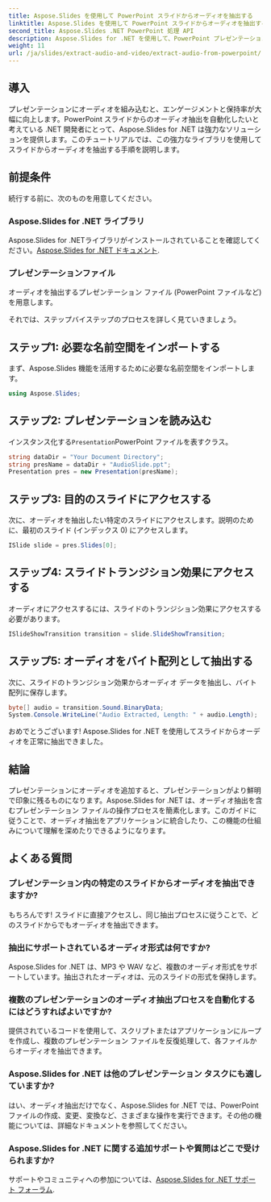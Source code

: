 ```yaml
---
title: Aspose.Slides を使用して PowerPoint スライドからオーディオを抽出する
linktitle: Aspose.Slides を使用して PowerPoint スライドからオーディオを抽出する
second_title: Aspose.Slides .NET PowerPoint 処理 API
description: Aspose.Slides for .NET を使用して、PowerPoint プレゼンテーションからオーディオを自動的に抽出する方法を学びます。このステップバイステップのチュートリアルでは、アクセスのプロセスを開発者にガイドします。
weight: 11
url: /ja/slides/extract-audio-and-video/extract-audio-from-powerpoint/
---
```

## 導入

プレゼンテーションにオーディオを組み込むと、エンゲージメントと保持率が大幅に向上します。PowerPoint スライドからのオーディオ抽出を自動化したいと考えている .NET 開発者にとって、Aspose.Slides for .NET は強力なソリューションを提供します。このチュートリアルでは、この強力なライブラリを使用してスライドからオーディオを抽出する手順を説明します。

## 前提条件

続行する前に、次のものを用意してください。

### Aspose.Slides for .NET ライブラリ
Aspose.Slides for .NETライブラリがインストールされていることを確認してください。[Aspose.Slides for .NET ドキュメント](https://reference.aspose.com/slides/net/).

### プレゼンテーションファイル
オーディオを抽出するプレゼンテーション ファイル (PowerPoint ファイルなど) を用意します。

それでは、ステップバイステップのプロセスを詳しく見ていきましょう。

## ステップ1: 必要な名前空間をインポートする

まず、Aspose.Slides 機能を活用するために必要な名前空間をインポートします。

```csharp
using Aspose.Slides;
```

## ステップ2: プレゼンテーションを読み込む

インスタンス化する`Presentation`PowerPoint ファイルを表すクラス。

```csharp
string dataDir = "Your Document Directory";
string presName = dataDir + "AudioSlide.ppt";
Presentation pres = new Presentation(presName);
```

## ステップ3: 目的のスライドにアクセスする

次に、オーディオを抽出したい特定のスライドにアクセスします。説明のために、最初のスライド (インデックス 0) にアクセスします。

```csharp
ISlide slide = pres.Slides[0];
```

## ステップ4: スライドトランジション効果にアクセスする

オーディオにアクセスするには、スライドのトランジション効果にアクセスする必要があります。

```csharp
ISlideShowTransition transition = slide.SlideShowTransition;
```

## ステップ5: オーディオをバイト配列として抽出する

次に、スライドのトランジション効果からオーディオ データを抽出し、バイト配列に保存します。

```csharp
byte[] audio = transition.Sound.BinaryData;
System.Console.WriteLine("Audio Extracted, Length: " + audio.Length);
```

おめでとうございます! Aspose.Slides for .NET を使用してスライドからオーディオを正常に抽出できました。

## 結論

プレゼンテーションにオーディオを追加すると、プレゼンテーションがより鮮明で印象に残るものになります。Aspose.Slides for .NET は、オーディオ抽出を含むプレゼンテーション ファイルの操作プロセスを簡素化します。このガイドに従うことで、オーディオ抽出をアプリケーションに統合したり、この機能の仕組みについて理解を深めたりできるようになります。

## よくある質問

### プレゼンテーション内の特定のスライドからオーディオを抽出できますか?
もちろんです! スライドに直接アクセスし、同じ抽出プロセスに従うことで、どのスライドからでもオーディオを抽出できます。

### 抽出にサポートされているオーディオ形式は何ですか?
Aspose.Slides for .NET は、MP3 や WAV など、複数のオーディオ形式をサポートしています。抽出されたオーディオは、元のスライドの形式を保持します。

### 複数のプレゼンテーションのオーディオ抽出プロセスを自動化するにはどうすればよいですか?
提供されているコードを使用して、スクリプトまたはアプリケーションにループを作成し、複数のプレゼンテーション ファイルを反復処理して、各ファイルからオーディオを抽出できます。

### Aspose.Slides for .NET は他のプレゼンテーション タスクにも適していますか?
はい、オーディオ抽出だけでなく、Aspose.Slides for .NET では、PowerPoint ファイルの作成、変更、変換など、さまざまな操作を実行できます。その他の機能については、詳細なドキュメントを参照してください。

### Aspose.Slides for .NET に関する追加サポートや質問はどこで受けられますか?
サポートやコミュニティへの参加については、[Aspose.Slides for .NET サポート フォーラム](https://forum.aspose.com/).